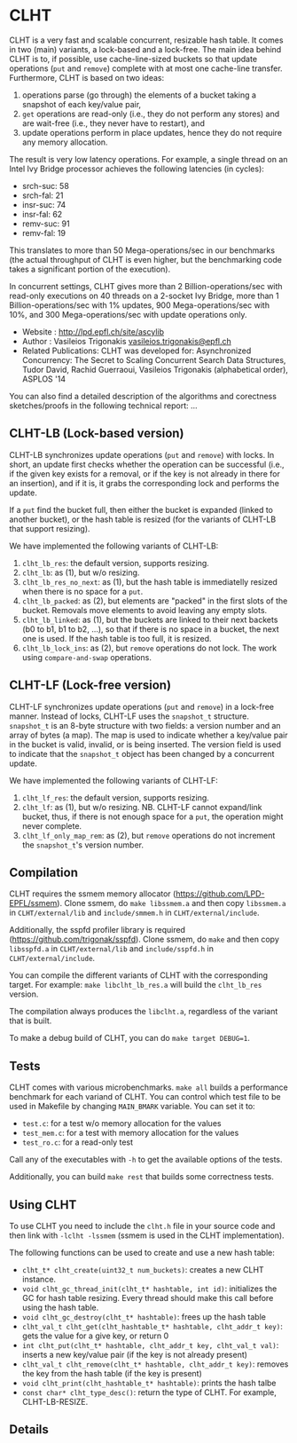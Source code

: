CLHT
====

CLHT is a very fast and scalable concurrent, resizable hash table. It comes in two (main) variants, a lock-based and a lock-free.
The main idea behind CLHT is to, if possible, use cache-line-sized buckets so that update operations (`put` and `remove`) complete with at most one cache-line transfer. Furthermore, CLHT is based on two ideas:
  1. operations parse (go through) the elements of a bucket taking a snapshot of each key/value pair,
  2. `get` operations are read-only (i.e., they do not perform any stores) and are wait-free (i.e., they never have to restart), and 
  2. update operations perform in place updates, hence they do not require any memory allocation.

The result is very low latency operations. For example, a single thread on an Intel Ivy Bridge processor achieves the following latencies (in cycles):
  * srch-suc: 58
  * srch-fal: 21
  * insr-suc: 74
  * insr-fal: 62
  * remv-suc: 91
  * remv-fal: 19

This translates to more than 50 Mega-operations/sec in our benchmarks (the actual throughput of CLHT is even higher, but the benchmarking code takes a significant portion of the execution).

In concurrent settings, CLHT gives more than 2 Billion-operations/sec with read-only executions on 40 threads on a 2-socket Ivy Bridge, more than 1 Billion-operations/sec with 1% updates, 900 Mega-operations/sec with 10%, and 300 Mega-operations/sec with update operations only.


* Website             : http://lpd.epfl.ch/site/ascylib
* Author              : Vasileios Trigonakis <vasileios.trigonakis@epfl.ch>
* Related Publications: CLHT was developed for:
  Asynchronized Concurrency: The Secret to Scaling Concurrent Search Data Structures,
  Tudor David, Rachid Guerraoui, Vasileios Trigonakis (alphabetical order),
  ASPLOS '14

You can also find a detailed description of the algorithms and corectness sketches/proofs in the following technical report: ...

CLHT-LB (Lock-based version)
----------------------------

CLHT-LB synchronizes update operations (`put` and `remove`) with locks. In short, an update first checks whether the operation can be successful (i.e., if the given key exists for a removal, or if the key is not already in there for an insertion), and if it is, it grabs the corresponding lock and performs the update.

If a `put` find the bucket full, then either the bucket is expanded (linked to another bucket), or the hash table is resized (for the variants of CLHT-LB that support resizing).

We have implemented the following variants of CLHT-LB:
  1. `clht_lb_res`: the default version, supports resizing. 
  2. `clht_lb`: as (1), but w/o resizing.
  3. `clht_lb_res_no_next`: as (1), but the hash table is immediatelly resized when there is no space for a `put`.
  4. `clht_lb_packed`: as (2), but elements are "packed" in the first slots of the bucket. Removals move elements to avoid leaving any empty slots.
  5. `clht_lb_linked`: as (1), but the buckets are linked to their next backets (b0 to b1, b1 to b2, ...), so that if there is no space in a bucket, the next one is used. If the hash table is too full, it is resized.
  6. `clht_lb_lock_ins`: as (2), but `remove` operations do not lock. The work using `compare-and-swap` operations.

CLHT-LF (Lock-free version)
---------------------------

CLHT-LF synchronizes update operations (`put` and `remove`) in a lock-free manner. Instead of locks, CLHT-LF uses the `snapshot_t` structure. `snapshot_t` is an 8-byte structure with two fields: a version number and an array of bytes (a map). The map is used to indicate whether a key/value pair in the bucket is valid, invalid, or is being inserted. The version field is used to indicate that the `snapshot_t` object has been changed by a concurrent update.

We have implemented the following variants of CLHT-LF:
  1. `clht_lf_res`: the default version, supports resizing.
  2. `clht_lf`: as (1), but w/o resizing. NB. CLHT-LF cannot expand/link bucket, thus, if there is not enough space for a `put`, the operation might never complete.
  3. `clht_lf_only_map_rem`: as (2), but `remove` operations do not increment the `snapshot_t`'s version number.


Compilation
-----------

CLHT requires the ssmem memory allocator (https://github.com/LPD-EPFL/ssmem).
Clone ssmem, do `make libssmem.a` and then copy `libssmem.a` in `CLHT/external/lib` and `include/smmem.h` in `CLHT/external/include`.

Additionally, the sspfd profiler library is required (https://github.com/trigonak/sspfd).
Clone ssmem, do `make` and then copy `libsspfd.a` in `CLHT/external/lib` and `include/sspfd.h` in `CLHT/external/include`.

You can compile the different variants of CLHT with the corresponding target. For example:
`make libclht_lb_res.a` will build the `clht_lb_res` version.

The compilation always produces the `libclht.a`, regardless of the variant that is built.

To make a debug build of CLHT, you can do `make target DEBUG=1`.

Tests
-----

CLHT comes with various microbenchmarks. `make all` builds a performance benchmark for each variand of CLHT.
You can control which test file to be used in Makefile by changing `MAIN_BMARK` variable.
You can set it to:
  * `test.c`: for a test w/o memory allocation for the values
  * `test_mem.c`: for a test with memory allocation for the values
  * `test_ro.c`: for a read-only test
  
Call any of the executables with `-h` to get the available options of the tests.

Additionally, you can build `make rest` that builds some correctness tests.


Using CLHT
----------

To use CLHT you need to include the `clht.h` file in your source code and then link with `-lclht -lssmem` (ssmem is used in the CLHT implementation).

The following functions can be used to create and use a new hash table:
  * `clht_t* clht_create(uint32_t num_buckets)`: creates a new CLHT instance.
  * `void clht_gc_thread_init(clht_t* hashtable, int id)`: initializes the GC for hash table resizing. Every thread should make this call before using the hash table.
  * `void clht_gc_destroy(clht_t* hashtable)`: frees up the hash table
  * `clht_val_t clht_get(clht_hashtable_t* hashtable, clht_addr_t key)`: gets the value for a give key, or return 0
  * `int clht_put(clht_t* hashtable, clht_addr_t key, clht_val_t val)`: inserts a new key/value pair (if the key is not already present)
  * `clht_val_t clht_remove(clht_t* hashtable, clht_addr_t key)`: removes the key from the hash table (if the key is present)
  * `void clht_print(clht_hashtable_t* hashtable)`: prints the hash talbe
  * `const char* clht_type_desc()`: return the type of CLHT. For example, CLHT-LB-RESIZE.


Details
-------

